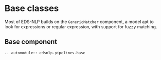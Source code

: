 # Base classes

Most of EDS-NLP builds on the `GenericMatcher` component, a model apt to look for expressions or regular expression, with support for fuzzy matching.

## Base component

```{eval-rst}
.. automodule:: edsnlp.pipelines.base
```
